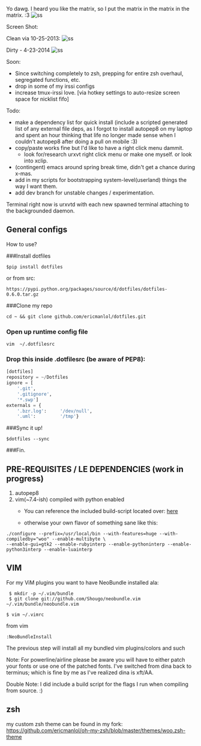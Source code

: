 Yo dawg. I heard you like the matrix, so I put the matrix in the matrix in the matrix. :3
![ss](http://i.imgur.com/Yh52xk1.png)




Screen Shot:

Clean via 10-25-2013:
![ss](http://i.imgur.com/4YLs34Y.jpg)

Dirty - 4-23-2014
![ss](http://ericman.com/s/dat_sneak_preview.png)

Soon:
- Since switching completely to zsh, prepping for entire zsh overhaul, segregated functions, etc.
- drop in some of my irssi configs
- increase tmux-irssi love. [via hotkey settings to auto-resize screen space for nicklist fifo]


Todo: 
- make a dependency list for quick install (include a scripted generated list of any external file deps, as I forgot to install autopep8 on my laptop and spent an hour thinking that life no longer made sense when I couldn't autopep8 after doing a pull on mobile :3)
- copy/paste works fine but I'd like to have a right click menu dammit. 
    - look for/research urxvt right click menu or make one myself. or look into xclip.
- (contingent) emacs around spring break time, didn't get a chance during x-mas.
- add in my scripts for bootstrapping system-level(userland) things the way I want them.
- add dev branch for unstable changes / experimentation.

Terminal right now is urxvtd with each new spawned terminal attaching to the
backgrounded daemon.

General configs
---------------
How to use?

###Install dotfiles
```
$pip install dotfiles
```
or from src:
```
https://pypi.python.org/packages/source/d/dotfiles/dotfiles-0.6.0.tar.gz
```

###Clone my repo
``` 
cd ~ && git clone github.com/ericmanlol/dotfiles.git
```

### Open up runtime config file
```
vim  ~/.dotfilesrc
```

### Drop this inside .dotfilesrc (be aware of PEP8):
```python
[dotfiles]
repository = ~/Dotfiles
ignore = [
    '.git',
    '.gitignore',
    '*.swp']
externals = {
    '.bzr.log':     '/dev/null',
    '.uml':         '/tmp'}
```
###Sync it up!  
```
$dotfiles --sync
```

###Fin.

PRE-REQUISITES / LE DEPENDENCIES (work in progress)
---
1. autopep8
2. vim(~7.4-ish) compiled with python enabled
    -   You can reference the included build-script located over: [here](https://github.com/ericmanlol/dotfiles/blob/master/buildvim.sh)
    
    -   otherwise your own flavor of something sane like this:
```
./configure --prefix=/usr/local/bin --with-features=huge --with-compiledby="woo" --enable-multibyte \ 
--enable-gui=gtk2 --enable-rubyinterp --enable-pythoninterp --enable-python3interp --enable-luainterp 
```

    


VIM
---
For my ViM plugins you want to have NeoBundle installed ala:
```
 $ mkdir -p ~/.vim/bundle
 $ git clone git://github.com/Shougo/neobundle.vim ~/.vim/bundle/neobundle.vim
```
```
$ vim ~/.vimrc
```
from vim
``` 
:NeoBundleInstall
```

The previous step will install all my bundled vim plugins/colors and such

Note: For powerline/airline please be aware you will have to either patch your fonts or use one of the patched fonts.
I've switched from dina back to terminus; which is fine by me as I've realized dina is xft/AA. 

Double Note: I did include a build script for the flags I run when compiling from source. :)

zsh
---
my custom zsh theme can be found in my fork: https://github.com/ericmanlol/oh-my-zsh/blob/master/themes/woo.zsh-theme




